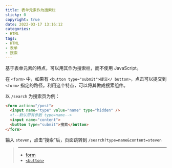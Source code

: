 ```yaml
---
title: 表单元素作为搜索栏
sticky: 0
copyright: true
date: 2022-03-17 13:16:12
categories:
- HTML
tags:
- HTML
- 表单
- 搜索
---
```


基于表单元素的特点，可以用其作为搜索栏，而不使用 JavaScript。

<!-- more -->

在 `<form>` 中，如果有 `<button type="submit">提交</ button>`，点击可以提交到 `<form>` 指定的路径。利用这个特点，可以将其做成搜索组件。

以 `/search` 为搜索页为例：
```html
<form action="/post">
  <input name="type" value="name" type="hidden" />
  <!--默认带有参数 type=name-->
  <input name="content">
  <button type="submit">搜索</button>
</form>
```
输入 `steven`，点击“搜索”后，页面跳转到 `/search?type=name&content=steven`

> ****
> - [form](https://developer.mozilla.org/zh-CN/docs/Web/HTML/Element/form)
> - [`<button>`](https://developer.mozilla.org/zh-CN/docs/Web/HTML/Element/button#attr-formaction)

